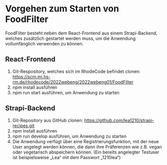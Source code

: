 # Vorgehen zum Starten von FoodFilter
FoodFilter besteht neben dem React-Frontend aus einem Strapi-Backend, welches zusätzlich gestartet werden muss, um die Anwendung vollumfänglich verwenden zu können.

## React-Frontend
1) Git-Respository, welches sich im RhodeCode befindet clonen:
https://scm.mi.hs-rm.de/rhodecode/2022webeng/2022webeng01/FoodFilter
2) npm install ausführen
3) npm run start ausführen, um Anwendung zu starten


## Strapi-Backend
1) Git-Repository aus GitHub clonen: https://github.com/lea1210/strapi-recipes.git
2) npm install ausführen
3) npm run develop ausführen, um Anwendung zu starten
4) Die Anwendung verfügt über eine Registrierungsfunktion, mit der neue User angelegt werden können, die dann ihre Präferenzen wie z.B. vegan oder vegetarisch abspeichern können. (Ein bereits angelegter Testuser ist beispielsweise „Lea“ mit dem Passwort „1210lea“)